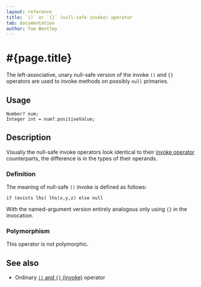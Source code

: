 ```yaml
---
layout: reference
title: `()` or `{}` (null-safe invoke) operator
tab: documentation
author: Tom Bentley
---
```


# #{page.title}

The left-associative, unary null-safe version of the invoke 
`()` and `{}` operators are used to invoke methods on possibly `null`
primaries.

## Usage 

    Number? num;
    Integer int = num?.positiveValue;

## Description

Visually the null-safe invoke operators look identical to their
[invoke operator](../invoke) counterparts, the difference is in the
types of their operands.

### Definition

The meaning of null-safe `()` invoke is defined as follows:

    if (exists lhs) lhs(x,y,z) else null

With the named-argument version entirely analogous only using `{}` in the 
invocation.

### Polymorphism

This operator is not polymorphic.

## See also

* Ordinary [`()` and `{}` (invoke)](../invoke) operator


